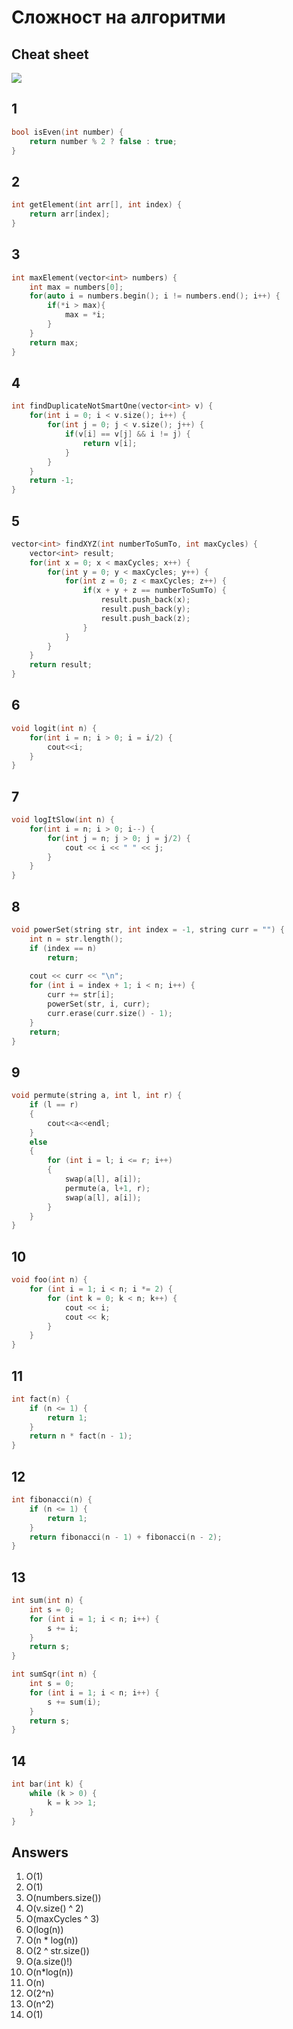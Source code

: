# Сложност на алгоритми

## Cheat sheet
![](https://i.stack.imgur.com/5eFMU.png)

## 1

```c++
bool isEven(int number) {
    return number % 2 ? false : true;
}
```

## 2

```c++
int getElement(int arr[], int index) {
    return arr[index];
}
```

## 3

```c++
int maxElement(vector<int> numbers) {
    int max = numbers[0];
    for(auto i = numbers.begin(); i != numbers.end(); i++) {
        if(*i > max){
            max = *i;
        }
    }
    return max;
}
```

## 4

```c++
int findDuplicateNotSmartOne(vector<int> v) {
    for(int i = 0; i < v.size(); i++) {
        for(int j = 0; j < v.size(); j++) {
            if(v[i] == v[j] && i != j) {
                return v[i];
            }
        }
    }
    return -1;
}
```

## 5

```c++
vector<int> findXYZ(int numberToSumTo, int maxCycles) {
    vector<int> result;
    for(int x = 0; x < maxCycles; x++) {
        for(int y = 0; y < maxCycles; y++) {
            for(int z = 0; z < maxCycles; z++) {
                if(x + y + z == numberToSumTo) {
                    result.push_back(x);
                    result.push_back(y);
                    result.push_back(z);
                }
            }
        }
    }
    return result;
}
```

## 6

```c++
void logit(int n) {
    for(int i = n; i > 0; i = i/2) {
        cout<<i;
    }
}
```

## 7

```c++
void logItSlow(int n) {
    for(int i = n; i > 0; i--) {
        for(int j = n; j > 0; j = j/2) {
            cout << i << " " << j;
        }
    }
}
```

## 8

```c++
void powerSet(string str, int index = -1, string curr = "") {
    int n = str.length();
    if (index == n)
        return;
    
    cout << curr << "\n";  
    for (int i = index + 1; i < n; i++) {
        curr += str[i];
        powerSet(str, i, curr);
        curr.erase(curr.size() - 1);
    }
    return;
}
```

## 9

```c++
void permute(string a, int l, int r) { 
    if (l == r)
    {
        cout<<a<<endl;
    }
    else
    {
        for (int i = l; i <= r; i++) 
        {   
            swap(a[l], a[i]);
            permute(a, l+1, r);
            swap(a[l], a[i]);
        } 
    } 
}
```

## 10

```c++
void foo(int n) {
    for (int i = 1; i < n; i *= 2) {
        for (int k = 0; k < n; k++) {
            cout << i;
            cout << k;
        }
    }
}
```

## 11

```c++
int fact(n) {
    if (n <= 1) {
        return 1;
    }
    return n * fact(n - 1);
}
```

## 12

```c++
int fibonacci(n) {
    if (n <= 1) {
        return 1;
    }
    return fibonacci(n - 1) + fibonacci(n - 2);
}
```

## 13

```c++
int sum(int n) {
    int s = 0;
    for (int i = 1; i < n; i++) {
        s += i;
    }
    return s;
}

int sumSqr(int n) {
    int s = 0;
    for (int i = 1; i < n; i++) {
        s += sum(i);
    }
    return s;
}
```

## 14

```c++
int bar(int k) {
    while (k > 0) {
        k = k >> 1;
    }
}
```


## Answers

1. O(1)
2. O(1)
3. O(numbers.size())
4. O(v.size() ^ 2)
5. O(maxCycles ^ 3)
6. O(log(n))
7. O(n * log(n))
8. O(2 ^ str.size())
9. O(a.size()!)
10. O(n*log(n))
11. O(n)
12. O(2^n)
13. O(n^2)
14. O(1)

